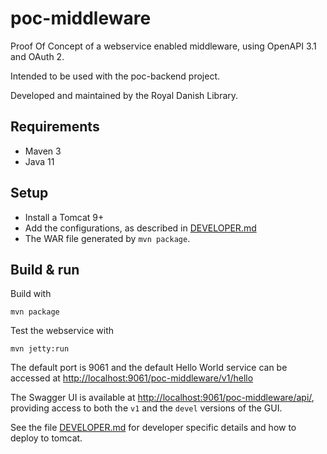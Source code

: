 # poc-middleware

Proof Of Concept of a webservice enabled middleware, using OpenAPI 3.1 and OAuth 2.

Intended to be used with the poc-backend project.


Developed and maintained by the Royal Danish Library.

## Requirements

* Maven 3                                  
* Java 11

## Setup

* Install a Tomcat 9+
* Add the configurations, as described in [DEVELOPER.md](DEVELOPER.md)
* The WAR file generated by `mvn package`.


## Build & run

Build with
``` 
mvn package
```

Test the webservice with
```
mvn jetty:run
```

The default port is 9061 and the default Hello World service can be accessed at
<http://localhost:9061/poc-middleware/v1/hello>

The Swagger UI is available at <http://localhost:9061/poc-middleware/api/>, providing access to both the `v1` and the 
`devel` versions of the GUI. 

See the file [DEVELOPER.md](DEVELOPER.md) for developer specific details and how to deploy to tomcat.
